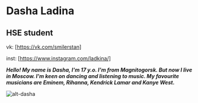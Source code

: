 # Dasha Ladina

## HSE student

vk: [https://vk.com/smilerstan]

inst: [https://www.instagram.com/ladkina/]

***Hello! My name is Dasha, I'm 17 y.o. I'm from Magnitogorsk. But now I live in Moscow. 
I'm keen on dancing and listening to music. My favourite musicians are Eminem, Rihanna, Kendrick Lamar and Kanye West.***


![alt-dasha](https://pp.userapi.com/c837428/v837428021/608d5/StWJGN8n0p0.jpg)

